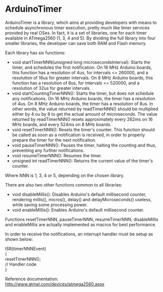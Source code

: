 ArduinoTimer
============

ArduinoTimer is a library, which aims at providing developers with means to schedule asynchronous timer execution, pretty much like timer services provided by real OSes. In fact, it is a set of libraries, one for each timer available in ATmega2560 (1, 3, 4 and 5). By dividing the full library into four smaller libraries, the developer can save both RAM and Flash memory.

Each library has six functions:
- void startTimerNNN(unsigned long microsecondsInterval): Starts the timer, and schedules the first notification. On 16 MHz Arduino boards, this function has a resolution of 4us, for intervals <= 260000, and a resolution of 16us for greater intervals. On 8 MHz Arduino boards, this function has a resolution of 8us, for intervals <= 520000, and a resolution of 32us for greater intervals. 
- void startCountingTimerNNN(): Starts the timer, but does not schedule any notifications. On 16 MHz Arduino boards, the timer has a resolution of 4us. On 8 MHz Arduino boards, the timer has a resolution of 8us. In other words, the value returned by readTimerNNN() should be multiplied either by 4 ou by 8 to get the actual amount of microseconds. The value returned by readTimerNNN() resets approximately every 262ms on 16 MHz boards, and every 524ms on 8 MHz boards.
- void resetTimerNNN(): Resets the timer's counter. This function should be called as soon as a notification is received, in order to properly prepare the timer for the next notification.
- void pauseTimerNNN(): Pauses the timer, halting the counting and thus, preventing any further notifications.
- void resumeTimerNNN(): Resumes the timer.
- unsigned int readTimerNNN(): Returns the current value of the timer's counter.

Where NNN is 1, 3, 4 or 5, depending on the chosen library.

There are also two other functions common to all libraries:
- void disableMillis(): Disables Arduino's default millisecond counter, rendering millis(), micros(), delay() and delayMicroseconds() useless, while saving some processing power.
- void enableMillis(): Enables Arduino's default millisecond counter.

Functions resetTimerNNN, pauseTimerNNN, resumeTimerNNN, disableMillis and enableMillis are actually implemented as macros for best performance.

In order to receive the notifications, an interrupt handler must be setup as shown below:

ISR(timerNNNEvent)<br/>{<br/>  resetTimerNNN();<br/>  // Handler code<br/>}


Reference documentation: http://www.atmel.com/devices/atmega2560.aspx

